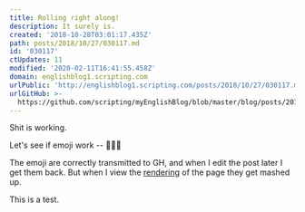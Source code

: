 ```yaml
---
title: Rolling right along!
description: It surely is.
created: '2018-10-28T03:01:17.435Z'
path: posts/2018/10/27/030117.md
id: '030117'
ctUpdates: 11
modified: '2020-02-11T16:41:55.458Z'
domain: englishblog1.scripting.com
urlPublic: 'http://englishblog1.scripting.com/posts/2018/10/27/030117.md'
urlGitHub: >-
  https://github.com/scripting/myEnglishBlog/blob/master/blog/posts/2018/10/27/030117.md
---
```

Shit is working.

Let's see if emoji work -- 🚀🎱🏀

The emoji are correctly transmitted to GH, and when I edit the post later I get them back. <span style="font-size: var(--normal-font-size);">But when I view the</span> [rendering](http://englishblog1.scripting.com/posts/2018/10/27/030117.md) <span style="font-size: var(--normal-font-size);">of the page they get mashed up.</span>

<span style="font-size: var(--normal-font-size);">This is a test.</span>
